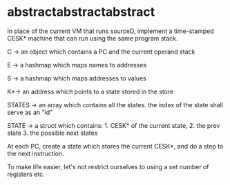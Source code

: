 # abstractabstractabstract

In place of the current VM that runs sourceD, implement a time-stamped CESK* machine that can run using the same program stack.

C -> an object which contains a PC and the current operand stack

E -> a hashmap which maps names to addresses

S -> a hashmap which maps addresses to values

K*-> an address which points to a state stored in the store

STATES -> an array which contains all the states. the index of the state shall serve as an "id"

STATE -> a struct which contains: 1. CESK* of the current state, 2. the prev state 3. the possible next states

At each PC, create a state which stores the current CESK*, and do a step to the next instruction.

To make life easier, let's not restrict ourselves to using a set number of registers etc. 
